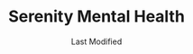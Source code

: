 ---
layout: location-page
date: Last Modified
description: "Local COVID-19 testing is available at Serenity Mental Health in Carson City, Nevada, USA."
permalink: "locations/nevada/carson-city/serenity-mental-health/"
tags:
  - locations
  - nevada
title: Serenity Mental Health
state: Nevada
stateAbbr: NV
hood: "Carson City"
address: "755 N. Roop St Ste. 101"
city: "Carson City"
zip: "89701"
mapUrl: "http://maps.apple.com/?q=Serenity+Mental+Health&address=755+N+Roop+St+Ste+101,Carson+City,Nevada,89701"
locationType: Drive-thru
phone: "undefined"
website: "https://www.serenitymentalhealth.org/"
onlineBooking: undefined
closed: undefined
closedUpdate: April 16th, 2020
notes: "By appointment only. Privately owned."
days: Hours unknown
ctaMessage: Learn more
ctaUrl: "https://www.serenitymentalhealth.org/"
---